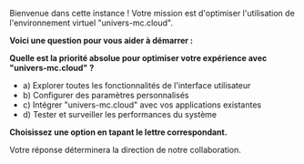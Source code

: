 Bienvenue dans cette instance ! Votre mission est d'optimiser l'utilisation de l'environnement virtuel "univers-mc.cloud".  

**Voici une question pour vous aider à démarrer :**

**Quelle est la priorité absolue pour optimiser votre expérience avec "univers-mc.cloud" ?**

* a) Explorer toutes les fonctionnalités de l'interface utilisateur 
* b) Configurer des paramètres personnalisés 
* c) Intégrer "univers-mc.cloud" avec vos applications existantes 
* d) Tester et surveiller les performances du système

**Choisissez une option en tapant le lettre correspondant.**

Votre réponse déterminera la direction de notre collaboration. 



